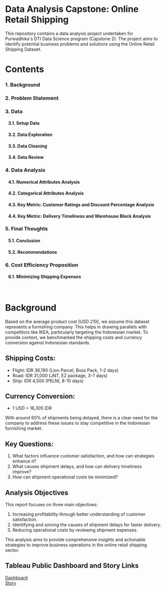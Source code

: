 # Data Analysis Capstone: Online Retail Shipping
This repository contains a data analysis project undertaken for Purwadhika's DTI Data Science program (Capstone 2). The project aims to identify potential business problems and solutions using the Online Retail Shipping Dataset.


# Contents
### 1. Background
### 2. Problem Statement
### 3. Data
  #### &nbsp;&nbsp; 3.1. Setup Data
  #### &nbsp;&nbsp; 3.2. Data Exploration
  #### &nbsp;&nbsp; 3.3. Data Cleaning
  #### &nbsp;&nbsp; 3.4. Data Review
### 4. Data Analysis
  #### &nbsp;&nbsp; 4.1. Numerical Attributes Analysis
  #### &nbsp;&nbsp; 4.2. Categorical Attributes Analysis
  #### &nbsp;&nbsp; 4.3. Key Metric: Customer Ratings and Discount Percentage Analysis
  #### &nbsp;&nbsp; 4.4. Key Metric: Delivery Timeliness and Warehouse Block Analysis
### 5. Final Thoughts
  #### &nbsp;&nbsp; 5.1. Conclusion
  #### &nbsp;&nbsp; 5.2. Recommendations
### 6. Cost Efficiency Proposition
  #### &nbsp;&nbsp; 6.1. Minimizing Shipping Expenses


<br>

# Background
Based on the average product cost (USD 210), we assume this dataset represents a furnishing company. This helps in drawing parallels with competitors like IKEA, particularly targeting the Indonesian market. To provide context, we benchmarked the shipping costs and currency conversion against Indonesian standards.

## Shipping Costs:

- Flight: IDR 36,190 (Lion Parcel, Boss Pack, 1-2 days)
- Road: IDR 31,000 (JNT, EZ package, 3-7 days)
- Ship: IDR 4,500 (PELNI, 8-10 days)

## Currency Conversion:

- 1 USD = 16,305 IDR

With around 60% of shipments being delayed, there is a clear need for the company to address these issues to stay competitive in the Indonesian furnishing market.

## Key Questions:
1. What factors influence customer satisfaction, and how can strategies enhance it?
2. What causes shipment delays, and how can delivery timeliness improve?
3. How can shipment operational costs be minimized?

## Analysis Objectives
This report focuses on three main objectives:

1. Increasing profitability through better understanding of customer satisfaction.
2. Identifying and solving the causes of shipment delays for faster delivery.
3. Reducing operational costs by reviewing shipment expenses.

This analysis aims to provide comprehensive insights and actionable strategies to improve business operations in the online retail shipping sector.

## Tableau Public Dashboard and Story Links
[Dashboard](https://public.tableau.com/app/profile/muhamad.farikhin/viz/Capstone2_17176826574850/Dashboard1?publish=yes)  
[Story](https://public.tableau.com/app/profile/muhamad.farikhin/viz/Capstone2Story_17176829660920/Story?publish=yes)

